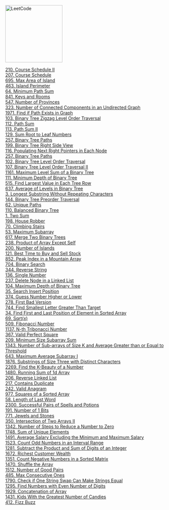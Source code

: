 [<img src="https://assets.leetcode.com/static_assets/public/webpack_bundles/images/logo-dark.e99485d9b.svg" alt="LeetCode" width="180"/>](https://leetcode.com/)

[210. Course Schedule II](first-100/210) \
[207. Course Schedule](first-100/207) \
[695. Max Area of Island](first-100/695) \
[463. Island Perimeter](first-100/463.py) \
[64. Minimum Path Sum](first-100/64) \
[841. Keys and Rooms](first-100/841.py) \
[547. Number of Provinces](first-100/547.py) \
[323. Number of Connected Components in an Undirected Graph](first-100/323) \
[1971. Find if Path Exists in Graph](first-100/1971) \
[103. Binary Tree Zigzag Level Order Traversal](first-100/103.py) \
[112. Path Sum](first-100/112.py) \
[113. Path Sum II](first-100/113.py) \
[129. Sum Root to Leaf Numbers](first-100/129.py) \
[257. Binary Tree Paths](first-100/257.py) \
[199. Binary Tree Right Side View](first-100/199.py) \
[116. Populating Next Right Pointers in Each Node](first-100/116.py) \
[257. Binary Tree Paths](first-100/257.py) \
[102. Binary Tree Level Order Traversal](first-100/102.py) \
[107. Binary Tree Level Order Traversal II](first-100/107.py) \
[1161. Maximum Level Sum of a Binary Tree](first-100/1161.py) \
[111. Minimum Depth of Binary Tree](first-100/111.py) \
[515. Find Largest Value in Each Tree Row](first-100/515.py) \
[637. Average of Levels in Binary Tree](first-100/637.py) \
[3. Longest Substring Without Repeating Characters](first-100/3.py) \
[144. Binary Tree Preorder Traversal](first-100/144.py) \
[62. Unique Paths](first-100/62) \
[110. Balanced Binary Tree](first-100/110) \
[1. Two Sum](first-100/1.py) \
[198. House Robber](first-100/198) \
[70. Climbing Stairs](first-100/70) \
[53. Maximum Subarray](first-100/53) \
[617. Merge Two Binary Trees](first-100/617) \
[238. Product of Array Except Self](first-100/238) \
[200. Number of Islands](first-100/200) \
[121. Best Time to Buy and Sell Stock](first-100/121) \
[852. Peak Index in a Mountain Array](first-100/852.py)  \
[704. Binary Search](first-100/704.py) \
[344. Reverse String](first-100/344) \
[136. Single Number](first-100/136) \
[237. Delete Node in a Linked List](first-100/237) \
[104. Maximum Depth of Binary Tree](first-100/104) \
[35. Search Insert Position](first-100/35.py) \
[374. Guess Number Higher or Lower](first-100/374.py) \
[278. First Bad Version](first-100/278.py) \
[744. Find Smallest Letter Greater Than Target](first-100/744.py) \
[34. Find First and Last Position of Element in Sorted Array](first-100/34.py) \
[69. Sqrt(x)](first-100/69.py) \
[509. Fibonacci Number](first-100/509) \
[1137. N-th Tribonacci Number](first-100/1137) \
[367. Valid Perfect Square](first-100/367.py) \
[209. Minimum Size Subarray Sum](first-100/209.py) \
[1343. Number of Sub-arrays of Size K and Average Greater than or Equal to Threshold](first-100/1343.py) \
[643. Maximum Average Subarray I](first-100/643.py) \
[1876. Substrings of Size Three with Distinct Characters](first-100/1876.py) \
[2269. Find the K-Beauty of a Number](first-100/2269.py) \
[1480. Running Sum of 1d Array](first-100/1480.py) \
[206. Reverse Linked List](first-100/206.py) \
[217. Contains Duplicate](first-100/217.py) \
[242. Valid Anagram](first-100/242.py) \
[977. Squares of a Sorted Array](first-100/977) \
[58. Length of Last Word](first-100/58) \
[2300. Successful Pairs of Spells and Potions](first-100/2300.py) \
[191. Number of 1 Bits](first-100/191.py) \
[771. Jewels and Stones](first-100/771.py) \
[350. Intersection of Two Arrays II](first-100/350) \
[1342. Number of Steps to Reduce a Number to Zero](first-100/1342.py) \
[1748. Sum of Unique Elements](first-100/1748.py) \
[1491. Average Salary Excluding the Minimum and Maximum Salary](first-100/1491.py) \
[1523. Count Odd Numbers in an Interval Range](first-100/1523.py) \
[1281. Subtract the Product and Sum of Digits of an Integer](first-100/1281.py) \
[1672. Richest Customer Wealth](first-100/1672.py) \
[1351. Count Negative Numbers in a Sorted Matrix](first-100/1351.py) \
[1470. Shuffle the Array](first-100/1470.py) \
[1512. Number of Good Pairs](first-100/1512.py) \
[485. Max Consecutive Ones](first-100/485) \
[1790. Check if One String Swap Can Make Strings Equal](first-100/1790) \
[1295. Find Numbers with Even Number of Digits](first-100/1295) \
[1929. Concatenation of Array](first-100/1929) \
[1431. Kids With the Greatest Number of Candies](first-100/1431) \
[412. Fizz Buzz](first-100/412.py)